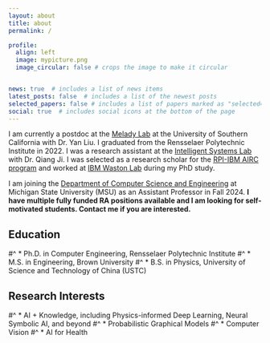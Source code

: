```yaml
---
layout: about
title: about
permalink: /

profile:
  align: left
  image: mypicture.png
  image_circular: false # crops the image to make it circular


news: true  # includes a list of news items
latest_posts: false  # includes a list of the newest posts
selected_papers: false # includes a list of papers marked as "selected={true}"
social: true  # includes social icons at the bottom of the page
---
```


I am currently a postdoc at the [Melady Lab](https://melady.usc.edu/) at the University of Southern California with Dr. Yan Liu. I graduated from the Rensselaer Polytechnic Institute in 2022. I was a research assistant at the [Intelligent Systems Lab](https://sites.ecse.rpi.edu/~cvrl/) with Dr. Qiang Ji. I was selected as a research scholar for the [RPI-IBM AIRC program](https://airc.rpi.edu/) and worked at [IBM Waston Lab](https://research.ibm.com/labs/yorktown-heights) during my PhD study.

I am joining the [Department of Computer Science and Engineering](https://engineering.msu.edu/about/departments/cse) at Michigan State University (MSU) as an Assistant Professor in Fall 2024. **I have multiple fully funded RA positions available and I am looking for self-motivated students. Contact me if you are interested.**

## Education
#^ * Ph.D. in Computer Engineering, Rensselaer Polytechnic Institute
#^ * M.S. in Engineering, Brown University
#^ * B.S. in Physics, University of Science and Technology of China (USTC)
   
## Research Interests
#^ * AI + Knowledge, including Physics-informed Deep Learning, Neural Symbolic AI, and beyond
#^ * Probabilistic Graphical Models
#^ * Computer Vision
#^ * AI for Health


